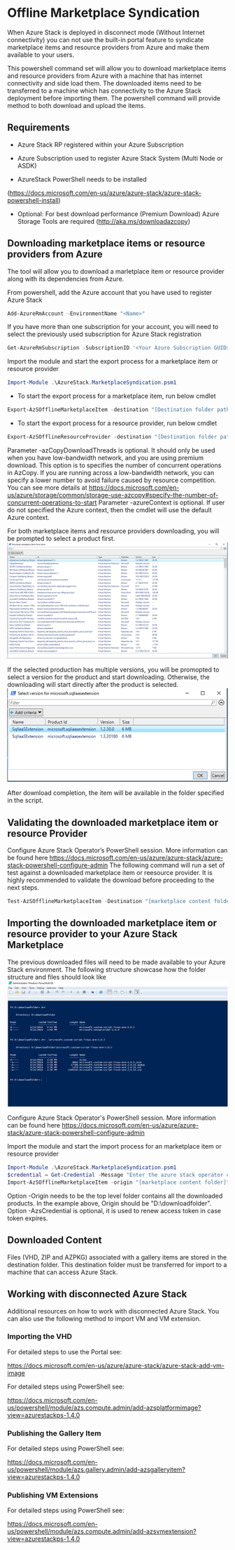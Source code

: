 # Offline Marketplace Syndication

When Azure Stack is deployed in disconnect mode (Without Internet connectivity) you can
not use the built-in portal feature to syndicate marketplace items and resource providers from Azure and make them
available to your users.

This powershell command set will allow you to download marketplace items and resource providers from Azure with a machine that has internet connectivity and side load them.
The downloaded items need to be transferred to a machine which has connectivity to the Azure Stack deployment before importing them.
The powershell command will provide method to both download and upload the items. 

## Requirements

- Azure Stack RP registered within your Azure Subscription

- Azure Subscription used to register Azure Stack System (Multi Node or ASDK)
- AzureStack PowerShell needs to be installed

(https://docs.microsoft.com/en-us/azure/azure-stack/azure-stack-powershell-install)

- Optional: For best download performance (Premium Download) Azure Storage Tools are required
(http://aka.ms/downloadazcopy)



## Downloading marketplace items or resource providers from Azure

The tool will allow you to download a marletplace item or resource provider along with its dependencies from Azure.

From powershell, add the Azure account that you have used to register Azure Stack
```powershell
Add-AzureRmAccount -EnvironmentName "<Name>"
```
If you have more than one subscription for your account, you will need to select the previously used subscription for Azure Stack registration 
```powershell
Get-AzureRmSubscription -SubscriptionID '<Your Azure Subscription GUID>' | Select-AzureRmSubscription
```

Import the module and start the export process for a marketplace item or resource provider
```powershell
Import-Module .\AzureStack.MarketplaceSyndication.psm1
```
- To start the export process for a marketplace item, run below cmdlet
```powershell
Export-AzSOfflineMarketplaceItem -destination "[Destination folder path]" -azCopyDownloadThreads "[AzCopy threads number]" -azureContext "[Specified Azure context]"
```
- To start the export process for a resource provider, run below cmdlet
```powershell
Export-AzSOfflineResourceProvider -destination "[Destination folder path]" -azCopyDownloadThreads "[AzCopy threads number]" -azureContext "[Specified Azure context]"
```

Parameter -azCopyDownloadThreads is optional. It should only be used when you have low-bandwidth network, and you are using premium download. This option is to specifies the number of concurrent operations in AzCopy. If you are running across a low-bandwidth network, you can specify a lower number to avoid failure caused by resource competition.
You can see more details at https://docs.microsoft.com/en-us/azure/storage/common/storage-use-azcopy#specify-the-number-of-concurrent-operations-to-start
Parameter -azureContext is optional. If user do not specified the Azure context, then the cmdlet will use the default Azure context.

For both marketplace items and resource providers downloading, you will be prompted to select a product first.
![](productSelection.PNG)

If the selected production has multiple versions, you will be promopted to select a version for the product and start downloading. Otherwise, the downloading will start directly after the product is selected.
![](versionSelection.PNG)

After download completion, the item will be available in the folder specified in the script.


## Validating the downloaded marketplace item or resource Provider
Configure Azure Stack Operator’s PowerShell session. More information can be found here https://docs.microsoft.com/en-us/azure/azure-stack/azure-stack-powershell-configure-admin
The following command will run a set of test against a downloaded marketplace item or reesource provider. It is highly recommended to validate the download before proceeding to the next steps.
```powershell
Test-AzSOfflineMarketplaceItem -Destination "[marketplace content folder]"
```

## Importing the downloaded marketplace item or resource provider to your Azure Stack Marketplace
The previous downloaded files will need to be made available to your Azure Stack environment. The following structure showcase how the folder structure and files should look like
![](downloadedfiles.png)

Configure Azure Stack Operator's PowerShell session. More information can be found here https://docs.microsoft.com/en-us/azure/azure-stack/azure-stack-powershell-configure-admin

Import the module and start the import process for an marketplace item or resource provider
```powershell
Import-Module .\AzureStack.MarketplaceSyndication.psm1
$credential = Get-Credential -Message "Enter the azure stack operator credential"
Import-AzSOfflineMarketplaceItem -origin "[marketplace content folder]" -AzsCredential $credential
```

Option -Origin needs to be the top level folder contains all the downloaded products. In the example above, Origin should be "D:\downloadfolder".
Option -AzsCredential is optional, it is used to renew access token in case token expires. 

## Downloaded Content

Files (VHD, ZIP and AZPKG) associated with a gallery items are stored in the destination folder. This destination folder must be transferred for import to a machine that can access Azure Stack.


## Working with disconnected Azure Stack

Additional resources on how to work with disconnected Azure Stack. You can also use the following method to import VM and VM extension.

### Importing the VHD
For detailed steps to use the Portal see:

https://docs.microsoft.com/en-us/azure/azure-stack/azure-stack-add-vm-image

For detailed steps using PowerShell see:

https://docs.microsoft.com/en-us/powershell/module/azs.compute.admin/add-azsplatformimage?view=azurestackps-1.4.0



### Publishing the Gallery Item
For detailed steps using PowerShell see:

https://docs.microsoft.com/en-us/powershell/module/azs.gallery.admin/add-azsgalleryitem?view=azurestackps-1.4.0

### Publishing VM Extensions
For detailed steps using PowerShell see:

https://docs.microsoft.com/en-us/powershell/module/azs.compute.admin/add-azsvmextension?view=azurestackps-1.4.0


